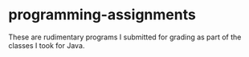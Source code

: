 # programming-assignments
These are rudimentary programs I submitted for grading as part of the classes I took for Java.
